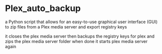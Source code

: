 # Plex_auto_backup
 a Python script that allows for an easy-to-use graphical user interface (GUI) to zip files from a Plex media server and export registry keys

it closes the plex media server then backups the registry keys for plex and zips the plex media server folder when done it starts plex media server again
